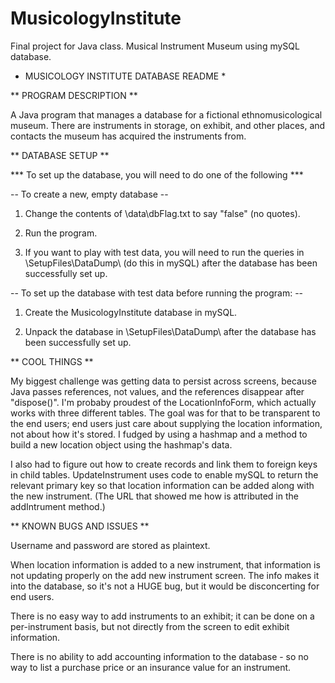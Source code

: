 # MusicologyInstitute
Final project for Java class.  Musical Instrument Museum using mySQL database.

* MUSICOLOGY INSTITUTE DATABASE README *


** PROGRAM DESCRIPTION **

A Java program that manages a database for a fictional ethnomusicological museum.  There are instruments in storage, on exhibit, and other places, and contacts the museum has acquired the instruments from.


** DATABASE SETUP **

*** To set up the database, you will need to do one of the following ***

-- To create a new, empty database -- 

1. Change the contents of \data\dbFlag.txt to say "false" (no quotes).

2. Run the program.

3. If you want to play with test data, you will need to run the queries in \SetupFiles\DataDump\ (do this in mySQL) after the database has been successfully set up.

-- To set up the database with test data before running the program: --

1. Create the MusicologyInstitute database in mySQL.

2. Unpack the database in \SetupFiles\DataDump\ after the database has been successfully set up.


** COOL THINGS **

My biggest challenge was getting data to persist across screens, because Java passes references, not values, and the references disappear after "dispose()".  I'm probaby proudest of the LocationInfoForm, which actually works with three different tables.  The goal was for that to be transparent to the end users; end users just care about supplying the location information, not about how it's stored.  I fudged by using a hashmap and a method to build a new location object using the hashmap's data.

I also had to figure out how to create records and link them to foreign keys in child tables.  UpdateInstrument uses code to enable mySQL to return the relevant primary key so that location information can be added along with the new instrument.  (The URL that showed me how is attributed in the addIntrument method.)


** KNOWN BUGS AND ISSUES **

Username and password are stored as plaintext.

When location information is added to a new instrument, that information is not updating properly on the add new instrument screen.  The info makes it into the database, so it's not a HUGE bug, but it would be disconcerting for end users.

There is no easy way to add instruments to an exhibit; it can be done on a per-instrument basis, but not directly from the screen to edit exhibit information.

There is no ability to add accounting information to the database - so no way to list a purchase price or an insurance value for an instrument.

